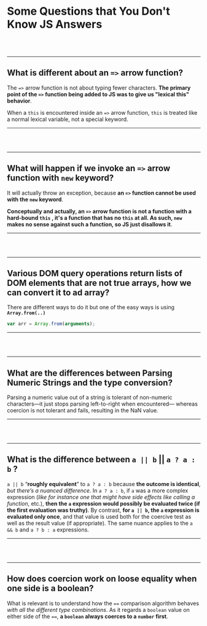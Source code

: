 # Some Questions that You Don't Know JS Answers

<br><br>

---

## What is different about an `=>` arrow function?

The `=>` arrow function is not about typing fewer characters. **The primary point of the `=>` function being added to JS was to give us "lexical this" behavior**.

When a `this` is encountered inside an `=>` arrow function, `this` is treated like a normal lexical variable, not a special keyword.

---

<br><br>

---

## What will happen if we invoke an `=>` arrow function with `new` keyword?

It will actually throw an exception, because **an `=>` function cannot be used with the `new` keyword**.

**Conceptually and actually, an `=>` arrow function is not a function with a hard-bound `this` , it's a function that has no `this` at all. As such, `new` makes no sense against such a function, so JS just disallows it**.

---

<br><br>

---

## Various DOM query operations return lists of DOM elements that are not true arrays, how we can convert it to ad array?

There are different ways to do it but one of the easy ways is using **`Array.from(..)`**

```js
var arr = Array.from(arguments);
```

---

<br><br>

---

## What are the differences between Parsing Numeric Strings and the type conversion?

Parsing a numeric value out of a string is tolerant of non-numeric characters—it just stops parsing left-to-right when encountered— whereas coercion is not tolerant and fails, resulting in the NaN value.

---

<br><br>

---

## What is the difference between `a || b` || `a ? a : b` ?

`a || b` “**roughly equivalent**” to `a ? a : b` because **the outcome is identical**, _but there’s a nuanced difference_. In `a ? a : b`, if `a` was a more complex expression (_like for instance one that might have side effects like calling a function_, etc.), **then the `a` expression would possibly be evaluated twice (if the first evaluation was truthy)**. By contrast, **for `a || b`, the `a` expression is evaluated only once**, and that value is used both for the coercive test as well as the result value (if appropriate). The same nuance applies to the `a && b` and `a ? b : a` expressions.

---

<br><br>

---

## How does coercion work on loose equality when one side is a boolean? 

What is relevant is to understand how the `==` comparison algorithm behaves _with all the different type combinations_. As it regards a `boolean` value on either side of the `==`, **a `boolean` always coerces to a `number` first**.
